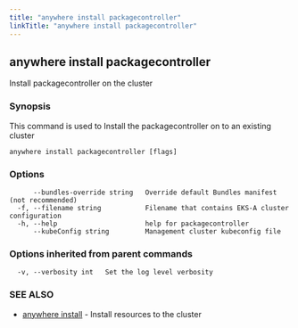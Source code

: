 ```yaml
---
title: "anywhere install packagecontroller"
linkTitle: "anywhere install packagecontroller"
---
```


## anywhere install packagecontroller

Install packagecontroller on the cluster

### Synopsis

This command is used to Install the packagecontroller on to an existing cluster

```
anywhere install packagecontroller [flags]
```

### Options

```
      --bundles-override string   Override default Bundles manifest (not recommended)
  -f, --filename string           Filename that contains EKS-A cluster configuration
  -h, --help                      help for packagecontroller
      --kubeConfig string         Management cluster kubeconfig file
```

### Options inherited from parent commands

```
  -v, --verbosity int   Set the log level verbosity
```

### SEE ALSO

* [anywhere install](../anywhere_install/)	 - Install resources to the cluster

